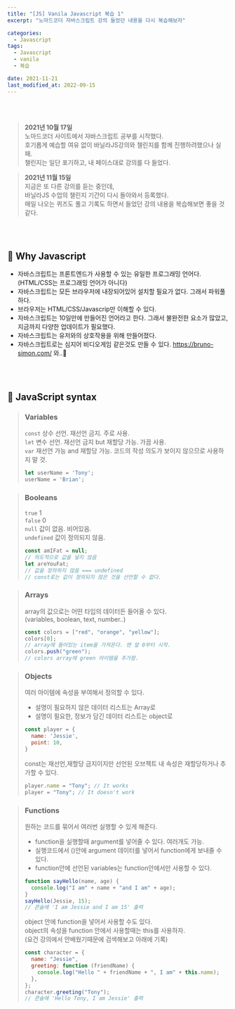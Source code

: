 ```yaml
---
title: "[JS] Vanila Javascript 복습 1"
excerpt: "노마드코더 자바스크립트 강의 들었던 내용을 다시 복습해보자"

categories:
  - Javascript
tags:
  - Javascript
  - vanila
  - 복습

date: 2021-11-21
last_modified_at: 2022-09-15
---
```


<br>
<br>

> **2021년 10월 17일**<br>
> 노마드코더 사이트에서 자바스크립트 공부를 시작했다.<br>
> 호기롭게 예습할 여유 없이 바닐라JS강의와 챌린지를 함께 진행하려했으나 실패.<br>
> 챌린지는 일단 포기하고, 내 페이스대로 강의를 다 들었다.

> **2021년 11월 15일**<br>
> 지금은 또 다른 강의를 듣는 중인데,<br>
> 바닐라JS 수업의 챌린지 기간이 다시 돌아와서 등록했다.<br>
> 매일 나오는 퀴즈도 풀고 기록도 하면서 들었던 강의 내용을 복습해보면 좋을 것 같다.

<br>
<br>

## 👀 Why Javascript

- 자바스크립트는 프론트엔드가 사용할 수 있는 유일한 프로그래밍 언어다.(HTML/CSS는 프로그래밍 언어가 아니다)
- 자바스크립트는 모든 브라우저에 내장되어있어 설치할 필요가 없다. 그래서 파워풀하다.
- 브라우저는 HTML/CSS/Javascrip만 이해할 수 있다.
- 자바스크립트는 10일만에 만들어진 언어라고 한다. 그래서 불완전한 요소가 많았고, 지금까지 다양한 업데이트가 필요했다.
- 자바스크립트는 유저와의 상호작용을 위해 만들어졌다.
- 자바스크립트로는 심지어 비디오게임 같은것도 만들 수 있다. https://bruno-simon.com/ 와..👀

<br>
<br>

## 📌 JavaScript syntax

> ### Variables
>
> `const` 상수 선언. 재선언 금지. 주로 사용.<br> `let` 변수 선언. 재선언 금지 but 재할당 가능. 가끔 사용.<br> `var` 재선언 가능 and 재할당 가능. 코드의 작성 의도가 보이지 않으므로 사용하지 말 것.<br>
>
> ```javascript
> let userName = 'Tony';
> userName = 'Brian';​
> ```

> ### Booleans
>
> `true` 1 <br> `false` 0 <br> `null` 값이 없음. 비어있음. <br> `undefined` 값이 정의되지 않음.
>
> ```javascript
> const amIFat = null;
> // 의도적으로 값을 넣지 않음
> let areYouFat;
> // 값을 정의하지 않음 === undefined
> // const로는 값이 정의되지 않은 것을 선언할 수 없다.
> ```

> ### Arrays
>
> array의 값으로는 어떤 타입의 데이터든 들어올 수 있다. <br> (variables, boolean, text, number..)
>
> ```javascript
> const colors = ["red", "orange", "yellow"];
> colors[0];
> // array에 들어있는 item을 가져온다. 맨 앞 0부터 시작.
> colors.push("green");
> // colors array에 green 아이템을 추가함.​
> ```

> ### Objects
>
> 여러 아이템에 속성을 부여해서 정의할 수 있다.
>
> - 설명이 필요하지 않은 데이터 리스트는 Array로
> - 설명이 필요한, 정보가 담긴 데이터 리스트는 object로
>
> ```javascript
> const player = {
>   name: 'Jessie',
>   point: 10,
> }​
> ```
>
> const는 재선언,재할당 금지이지만 선언된 오브젝트 내 속성은 재할당하거나 추가할 수 있다.
>
> ```javascript
> player.name = "Tony"; // It works
> player = "Tony"; // It doesn't work​
> ```

> ### Functions
>
> 원하는 코드를 묶어서 여러번 실행할 수 있게 해준다.
>
> - function을 실행할때 argument를 넣어줄 수 있다. 여러개도 가능.
> - 실행코드에서 ()안에 argument 데이터를 넣어서 function에게 보내줄 수 있다.
> - function안에 선언된 variables는 function안에서만 사용할 수 있다.
>
> ```javascript
> function sayHello(name, age) {
>   console.log("I am" + name + "and I am" + age);
> }
> sayHello(Jessie, 15);
> // 콘솔에 'I am Jessie and I am 15' 출력​
> ```
>
> object 안에 function을 넣어서 사용할 수도 있다. <br>
> object의 속성을 function 안에서 사용할때는 this를 사용하자. <br>
> (요건 강의에서 안배웠기때문에 검색해보고 아래에 기록)
>
> ```javascript
> const character = {
>   name: "Jessie",
>   greeting: function (friendName) {
>     console.log("Hello " + friendName + ", I am" + this.name);
>   },
> };
> character.greeting("Tony");
> // 콘솔에 'Hello Tony, I am Jessie' 출력​
> ```
